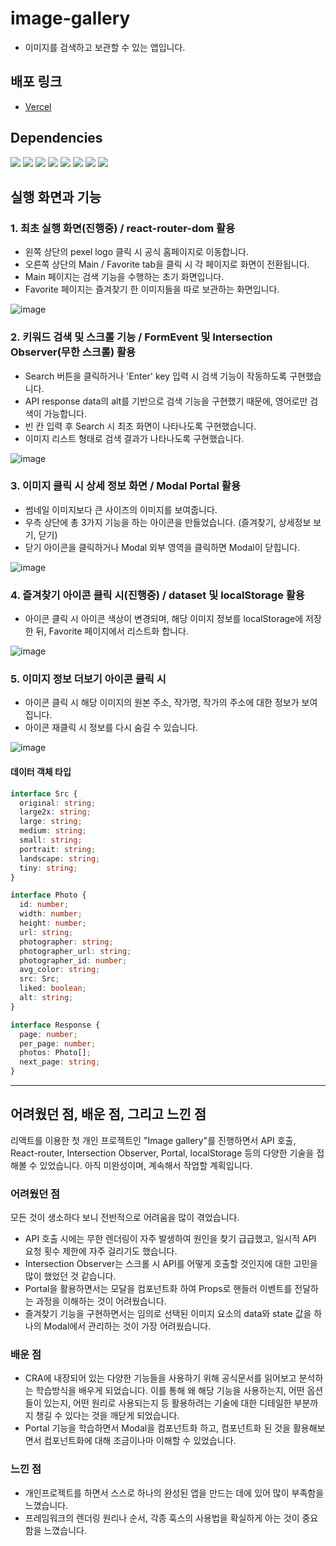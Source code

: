 # image-gallery
* 이미지를 검색하고 보관할 수 있는 앱입니다.

## 배포 링크
* [Vercel](https://image-gallery-dusky.vercel.app/)

## Dependencies

<span><img src="https://img.shields.io/badge/Typescript-3178C6?style=flat-square&logo=TypeScript&logoColor=white"/></span>
<span><img src="https://img.shields.io/badge/React-61DAFB?style=flat-square&logo=React&logoColor=white"/></span>
<span><img src="https://img.shields.io/badge/Sass-CC6699?style=flat-square&logo=Sass&logoColor=white"/></span>
<span><img src="https://img.shields.io/badge/stylelint-263238?style=flat-square&logo=stylelint&logoColor=white"/></span>
<span><img src="https://img.shields.io/badge/ReactRouter-CA4245?style=flat-square&logo=ReactRouter&logoColor=white"/></span>
<span><img src="https://img.shields.io/badge/recoil-FFFF00?style=flat-square&logo=recoil&logoColor=white"/></span>
<span><img src="https://img.shields.io/badge/classnames-000000?style=flat-square&logoColor=white"/></span>
<span><img src="https://img.shields.io/badge/axios-689f38?style=flat-square&logoColor=white"/></span>

## 실행 화면과 기능

### 1. 최초 실행 화면(진행중) / react-router-dom 활용
* 왼쪽 상단의 pexel logo 클릭 시 공식 홈페이지로 이동합니다.
* 오른쪽 상단의 Main / Favorite tab을 클릭 시 각 페이지로 화면이 전환됩니다.
* Main 페이지는 검색 기능을 수행하는 초기 화면입니다.
* Favorite 페이지는 즐겨찾기 한 이미지들을 따로 보관하는 화면입니다.

![image](https://user-images.githubusercontent.com/89800985/173222624-73f87c54-fa85-429f-b136-02bfa93006a4.png)




### 2. 키워드 검색 및 스크롤 기능 / FormEvent 및 Intersection Observer(무한 스크롤) 활용
* Search 버튼을 클릭하거나 'Enter' key 입력 시 검색 기능이 작동하도록 구현했습니다.
* API response data의 alt를 기반으로 검색 기능을 구현했기 때문에, 영어로만 검색이 가능합니다.
* 빈 칸 입력 후 Search 시 최초 화면이 나타나도록 구현했습니다.
* 이미지 리스트 형태로 검색 결과가 나타나도록 구현했습니다.

![image](https://user-images.githubusercontent.com/89800985/173227309-bb442fc2-b518-4bd6-8a05-2703abe8fcfa.png)




### 3. 이미지 클릭 시 상세 정보 화면 / Modal Portal 활용
* 썸네일 이미지보다 큰 사이즈의 이미지를 보여줍니다.
* 우측 상단에 총 3가지 기능을 하는 아이콘을 만들었습니다. (즐겨찾기, 상세정보 보기, 닫기)
* 닫기 아이콘을 클릭하거나 Modal 외부 영역을 클릭하면 Modal이 닫힙니다.

![image](https://user-images.githubusercontent.com/89800985/173227390-a2c2d76d-d35a-4320-a103-9b65b2e8cba8.png)




### 4. 즐겨찾기 아이콘 클릭 시(진행중) / dataset 및 localStorage 활용  
* 아이콘 클릭 시 아이콘 색상이 변경되며, 해당 이미지 정보를 localStorage에 저장한 뒤, Favorite 페이지에서 리스트화 합니다.

![image](https://user-images.githubusercontent.com/89800985/173227400-43cbc222-336b-4bd7-b2c7-1de436c426a6.png)




### 5. 이미지 정보 더보기 아이콘 클릭 시
* 아이콘 클릭 시 해당 이미지의 원본 주소, 작가명, 작가의 주소에 대한 정보가 보여집니다.
* 아이콘 재클릭 시 정보를 다시 숨길 수 있습니다.

![image](https://user-images.githubusercontent.com/89800985/173227438-0ebc54f4-202c-4757-bb8d-8ad515661180.png)




#### 데이터 객체 타입
```ts
interface Src {
  original: string;
  large2x: string;
  large: string;
  medium: string;
  small: string;
  portrait: string;
  landscape: string;
  tiny: string;
}

interface Photo {
  id: number;
  width: number;
  height: number;
  url: string;
  photographer: string;
  photographer_url: string;
  photographer_id: number;
  avg_color: string;
  src: Src;
  liked: boolean;
  alt: string;
}

interface Response {
  page: number;
  per_page: number;
  photos: Photo[];
  next_page: string;
}

```
-----------------------------------------------
## 어려웠던 점, 배운 점, 그리고 느낀 점

리액트를 이용한 첫 개인 프로젝트인 "Image gallery"를 진행하면서 API 호출, React-router, Intersection Observer, Portal, localStorage 등의 다양한 기술을 접해볼 수 있었습니다. 아직 미완성이며, 계속해서 작업할 계획입니다.

### 어려웠던 점

모든 것이 생소하다 보니 전반적으로 어려움을 많이 겪었습니다. 
* API 호출 시에는 무한 렌더링이 자주 발생하여 원인을 찾기 급급했고, 일시적 API 요청 횟수 제한에 자주 걸리기도 했습니다.
* Intersection Observer는 스크롤 시 API를 어떻게 호출할 것인지에 대한 고민을 많이 했었던 것 같습니다.
* Portal을 활용하면서는 모달을 컴포넌트화 하여 Props로 핸들러 이벤트를 전달하는 과정을 이해하는 것이 어려웠습니다.
* 즐겨찾기 기능을 구현하면서는 임의로 선택된 이미지 요소의 data와 state 값을 하나의 Modal에서 관리하는 것이 가장 어려웠습니다.


### 배운 점

* CRA에 내장되어 있는 다양한 기능들을 사용하기 위해 공식문서를 읽어보고 분석하는 학습방식을 배우게 되었습니다. 이를 통해 왜 해당 기능을 사용하는지, 어떤 옵션들이 있는지, 어떤 원리로 사용되는지 등 활용하려는 기술에 대한 디테일한 부분까지 챙길 수 있다는 것을 깨닫게 되었습니다. 
* Portal 기능을 학습하면서 Modal을 컴포넌트화 하고, 컴포넌트화 된 것을 활용해보면서 컴포넌트화에 대해 조금이나마 이해할 수 있었습니다.


### 느낀 점

* 개인프로젝트를 하면서 스스로 하나의 완성된 앱을 만드는 데에 있어 많이 부족함을 느꼈습니다.
* 프레임워크의 렌더링 원리나 순서, 각종 훅스의 사용법을 확실하게 아는 것이 중요함을 느꼈습니다.
